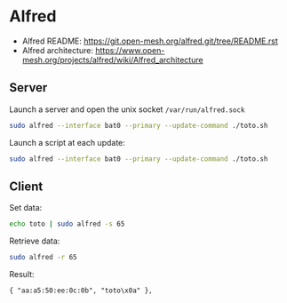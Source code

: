 # Alfred

- Alfred README: <https://git.open-mesh.org/alfred.git/tree/README.rst>
- Alfred architecture: <https://www.open-mesh.org/projects/alfred/wiki/Alfred_architecture>

## Server

Launch a server and open the unix socket `/var/run/alfred.sock`

```bash
sudo alfred --interface bat0 --primary --update-command ./toto.sh
```

Launch a script at each update:

```bash
sudo alfred --interface bat0 --primary --update-command ./toto.sh
```

## Client

Set data:

```bash
echo toto | sudo alfred -s 65
```

Retrieve data:

```bash
sudo alfred -r 65
```

Result:

```text
{ "aa:a5:50:ee:0c:0b", "toto\x0a" },
```
